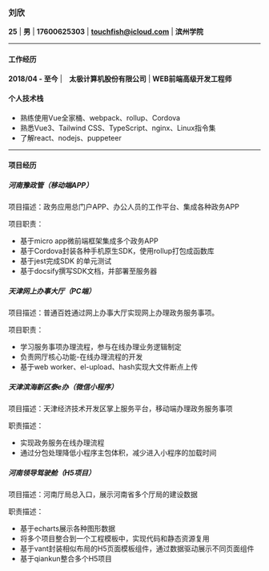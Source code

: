 ### 刘欣

**25**  |  **男**  | **17600625303**  |   **touchfish@icloud.com** |   **滨州学院**

-----------------------

#### 工作经历

**2018/04 - 至今**  |　**太极计算机股份有限公司**  |  **WEB前端高级开发工程师**

#### 个人技术栈

* 熟练使用Vue全家桶、webpack、rollup、Cordova
* 熟悉Vue3、Tailwind CSS、TypeScript、nginx、Linux指令集
* 了解react、nodejs、puppeteer

---------------------

#### 项目经历

##### 河南豫政管（移动端APP）

项目描述：政务应用总门户APP、办公人员的工作平台、集成各种政务APP

项目职责：

- 基于micro app微前端框架集成多个政务APP
- 基于Cordova封装各种手机原生SDK，使用rollup打包成函数库
- 基于jest完成SDK 的单元测试
- 基于docsify撰写SDK文档，并部署至服务器

##### 天津网上办事大厅（PC端）

项目描述：普通百姓通过网上办事大厅实现网上办理政务服务事项。

项目职责：

- 学习服务事项办理流程，参与在线办理业务逻辑制定
- 负责网厅核心功能-在线办理流程的开发
- 基于web worker、el-upload、hash实现大文件断点上传

##### 天津滨海新区泰e办（微信小程序）

项目描述：天津经济技术开发区掌上服务平台，移动端办理政务服务事项

职责描述：

-  实现政务服务在线办理流程
-  通过分包处理降低小程序主包体积，减少进入小程序的加载时间

##### 河南领导驾驶舱（H5项目）

项目描述：河南厅局总入口，展示河南省多个厅局的建设数据

职责描述：

-  基于echarts展示各种图形数据
-  将多个项目整合到一个工程模板中，实现代码和静态资源复用
-  基于vant封装相似布局的H5页面模板组件，通过数据驱动展示不同页面组件
-  基于qiankun整合多个H5项目

